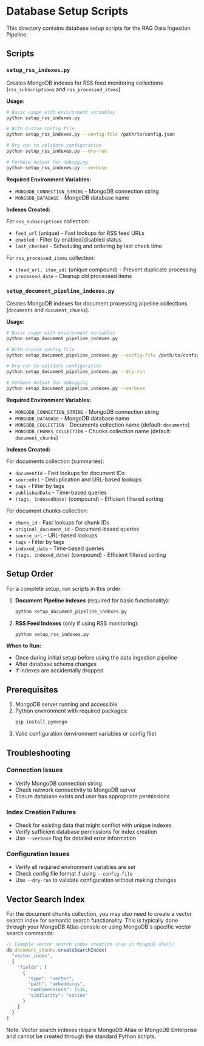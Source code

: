 # Database Setup Scripts

This directory contains database setup scripts for the RAG Data Ingestion Pipeline.

## Scripts

### `setup_rss_indexes.py`

Creates MongoDB indexes for RSS feed monitoring collections (`rss_subscriptions` and `rss_processed_items`).

**Usage:**
```bash
# Basic usage with environment variables
python setup_rss_indexes.py

# With custom config file
python setup_rss_indexes.py --config-file /path/to/config.json

# Dry run to validate configuration
python setup_rss_indexes.py --dry-run

# Verbose output for debugging
python setup_rss_indexes.py --verbose
```

**Required Environment Variables:**
- `MONGODB_CONNECTION_STRING` - MongoDB connection string
- `MONGODB_DATABASE` - MongoDB database name

**Indexes Created:**

For `rss_subscriptions` collection:
- `feed_url` (unique) - Fast lookups for RSS feed URLs
- `enabled` - Filter by enabled/disabled status
- `last_checked` - Scheduling and ordering by last check time

For `rss_processed_items` collection:
- `(feed_url, item_id)` (unique compound) - Prevent duplicate processing
- `processed_date` - Cleanup old processed items

### `setup_document_pipeline_indexes.py`

Creates MongoDB indexes for document processing pipeline collections (`documents` and `document_chunks`).

**Usage:**
```bash
# Basic usage with environment variables
python setup_document_pipeline_indexes.py

# With custom config file
python setup_document_pipeline_indexes.py --config-file /path/to/config.json

# Dry run to validate configuration
python setup_document_pipeline_indexes.py --dry-run

# Verbose output for debugging
python setup_document_pipeline_indexes.py --verbose
```

**Required Environment Variables:**
- `MONGODB_CONNECTION_STRING` - MongoDB connection string
- `MONGODB_DATABASE` - MongoDB database name
- `MONGODB_COLLECTION` - Documents collection name (default: `documents`)
- `MONGODB_CHUNKS_COLLECTION` - Chunks collection name (default: `document_chunks`)

**Indexes Created:**

For documents collection (summaries):
- `documentId` - Fast lookups for document IDs
- `sourceUrl` - Deduplication and URL-based lookups
- `tags` - Filter by tags
- `publishedDate` - Time-based queries
- `(tags, indexedDate)` (compound) - Efficient filtered sorting

For document chunks collection:
- `chunk_id` - Fast lookups for chunk IDs
- `original_document_id` - Document-based queries
- `source_url` - URL-based lookups
- `tags` - Filter by tags
- `indexed_date` - Time-based queries
- `(tags, indexed_date)` (compound) - Efficient filtered sorting

## Setup Order

For a complete setup, run scripts in this order:

1. **Document Pipeline Indexes** (required for basic functionality):
   ```bash
   python setup_document_pipeline_indexes.py
   ```

2. **RSS Feed Indexes** (only if using RSS monitoring):
   ```bash
   python setup_rss_indexes.py
   ```

**When to Run:**
- Once during initial setup before using the data ingestion pipeline
- After database schema changes
- If indexes are accidentally dropped

## Prerequisites

1. MongoDB server running and accessible
2. Python environment with required packages:
   ```bash
   pip install pymongo
   ```
3. Valid configuration (environment variables or config file)

## Troubleshooting

### Connection Issues
- Verify MongoDB connection string
- Check network connectivity to MongoDB server
- Ensure database exists and user has appropriate permissions

### Index Creation Failures
- Check for existing data that might conflict with unique indexes
- Verify sufficient database permissions for index creation
- Use `--verbose` flag for detailed error information

### Configuration Issues
- Verify all required environment variables are set
- Check config file format if using `--config-file`
- Use `--dry-run` to validate configuration without making changes

## Vector Search Index

For the document chunks collection, you may also need to create a vector search index for semantic search functionality. This is typically done through your MongoDB Atlas console or using MongoDB's specific vector search commands:

```javascript
// Example vector search index creation (run in MongoDB shell)
db.document_chunks.createSearchIndex(
  "vector_index",
  {
    "fields": [
      {
        "type": "vector",
        "path": "embeddings",
        "numDimensions": 1536,
        "similarity": "cosine"
      }
    ]
  }
)
```

Note: Vector search indexes require MongoDB Atlas or MongoDB Enterprise and cannot be created through the standard Python scripts.